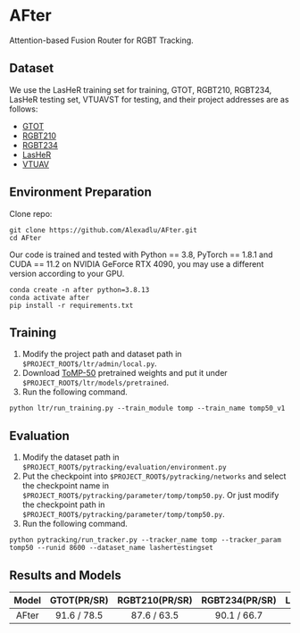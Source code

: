 # AFter
Attention-based Fusion Router for RGBT Tracking.

## Dataset
We use the LasHeR training set for training, GTOT, RGBT210, RGBT234, LasHeR testing set, VTUAVST for testing, and their project addresses are as follows:
* [GTOT](http://chenglongli.cn/code-dataset/)
* [RGBT210](http://chenglongli.cn/code-dataset/)
* [RGBT234](http://chenglongli.cn/code-dataset/)
* [LasHeR](https://github.com/BUGPLEASEOUT/LasHeR)
* [VTUAV](https://github.com/zhang-pengyu/DUT-VTUAV)

## Environment Preparation
Clone repo:  
```
git clone https://github.com/Alexadlu/AFter.git
cd AFter
```
Our code is trained and tested with Python == 3.8, PyTorch == 1.8.1 and CUDA == 11.2 on NVIDIA GeForce RTX 4090, you may use a different version according to your GPU.
```
conda create -n after python=3.8.13
conda activate after
pip install -r requirements.txt
```

## Training
1. Modify the project path and dataset path in `$PROJECT_ROOT$/ltr/admin/local.py`.  
2. Download [ToMP-50](https://drive.google.com/file/d/1dU1IYIv5x_7iOUVTgh8uOq36POFOQBWT/edit) pretrained weights and put it under `$PROJECT_ROOT$/ltr/models/pretrained`.
3. Run the following command.  
```
python ltr/run_training.py --train_module tomp --train_name tomp50_v1
```

## Evaluation
1. Modify the dataset path in `$PROJECT_ROOT$/pytracking/evaluation/environment.py`
2. Put the checkpoint into `$PROJECT_ROOT$/pytracking/networks` and select the checkpoint name in `$PROJECT_ROOT$/pytracking/parameter/tomp/tomp50.py`. Or just modify the checkpoint path in `$PROJECT_ROOT$/pytracking/parameter/tomp/tomp50.py`.  
3. Run the following command.  
```
python pytracking/run_tracker.py --tracker_name tomp --tracker_param tomp50 --runid 8600 --dataset_name lashertestingset
```

## Results and Models  
| Model | GTOT(PR/SR) | RGBT210(PR/SR) | RGBT234(PR/SR) | LasHeR(PR/NPR/SR) | VTUAV(PR/SR) |
|:-------:|:-------------:|:----------------:|:----------------:|:-------------------:|:--------------:|
| AFter | 91.6 / 78.5   | 87.6 / 63.5      | 90.1 / 66.7      | 70.3 / 65.8 / 55.1    | 84.9 / 72.5    |




